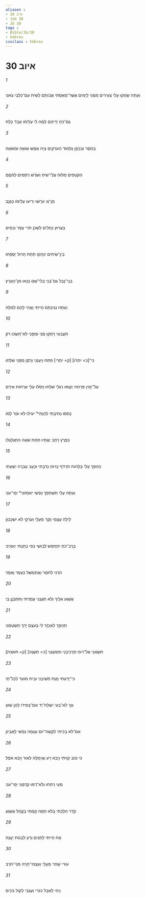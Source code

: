 ```yaml
---
aliases : 
- איוב 30
- Job 30
- Jb 30
tags : 
- Bible/Jb/30
- hébreu
cssclass : hébreu
---
```


# איוב 30

###### 1
וְעַתָּה שָׂחֲקוּ עָלַי צְעִירִים מִמֶּנִּי לְיָמִים אֲשֶׁר־מָאַסְתִּי אֲבֹותָם לָשִׁית עִם־כַּלְבֵי צֹאנִי׃
###### 2
גַּם־כֹּחַ יְדֵיהֶם לָמָּה לִּי עָלֵימֹו אָבַד כָּלַח׃
###### 3
בְּחֶסֶר וּבְכָפָן גַּלְמוּד הַעֹרְקִים צִיָּה אֶמֶשׁ שֹׁואָה וּמְשֹׁאָה׃
###### 4
הַקֹּטְפִים מַלּוּחַ עֲלֵי־שִׂיחַ וְשֹׁרֶשׁ רְתָמִים לַחְםָם׃
###### 5
מִן־גֵּו יְגֹרָשׁוּ יָרִיעוּ עָלֵימֹו כַּגַּנָּב׃
###### 6
בַּעֲרוּץ נְחָלִים לִשְׁכֹּן חֹרֵי עָפָר וְכֵפִים׃
###### 7
בֵּין־שִׂיחִים יִנְהָקוּ תַּחַת חָרוּל יְסֻפָּחוּ׃
###### 8
בְּנֵי־נָבָל גַּם־בְּנֵי בְלִי־שֵׁם נִכְּאוּ מִן־הָאָרֶץ׃
###### 9
וְעַתָּה נְגִינָתָם הָיִיתִי וָאֱהִי לָהֶם לְמִלָּה׃
###### 10
תִּעֲבוּנִי רָחֲקוּ מֶנִּי וּמִפָּנַי לֹא־חָשְׂכוּ רֹק׃
###### 11
כִּי־[כ= יִתְרֹו] [ק= יִתְרִי] פִתַּח וַיְעַנֵּנִי וְרֶסֶן מִפָּנַי שִׁלֵּחוּ׃
###### 12
עַל־יָמִין פִּרְחַח יָקוּמוּ רַגְלַי שִׁלֵּחוּ וַיָּסֹלּוּ עָלַי אָרְחֹות אֵידָם׃
###### 13
נָתְסוּ נְתִיבָתִי לְהַוָּתִי* יֹעִילוּ לֹא עֹזֵר לָמֹו׃
###### 14
כְּפֶרֶץ רָחָב יֶאֱתָיוּ תַּחַת שֹׁאָה הִתְגַּלְגָּלוּ׃
###### 15
הָהְפַּךְ עָלַי בַּלָּהֹות תִּרְדֹּף כָּרוּחַ נְדִבָתִי וּכְעָב עָבְרָה יְשֻׁעָתִי׃
###### 16
וְעַתָּה עָלַי תִּשְׁתַּפֵּךְ נַפְשִׁי יֹאחֲזוּנִי* יְמֵי־עֹנִי׃
###### 17
לַיְלָה עֲצָמַי נִקַּר מֵעָלָי וְעֹרְקַי לֹא יִשְׁכָּבוּן׃
###### 18
בְּרָב־כֹּחַ יִתְחַפֵּשׂ לְבוּשִׁי כְּפִי כֻתָּנְתִּי יַאַזְרֵנִי׃
###### 19
הֹרָנִי לַחֹמֶר וָאֶתְמַשֵּׁל כֶּעָפָר וָאֵפֶר׃
###### 20
אֲשַׁוַּע אֵלֶיךָ וְלֹא תַעֲנֵנִי עָמַדְתִּי וַתִּתְבֹּןֶן בִּי׃
###### 21
תֵּהָפֵךְ לְאַכְזָר לִי בְּעֹצֶם יָדְךָ תִשְׂטְמֵנִי׃
###### 22
תִּשָּׂאֵנִי אֶל־רוּחַ תַּרְכִּיבֵנִי וּתְמֹגְגֵנִי [כ= תְּשֻׁוָּה] [ק= תּוּשִׁיָּה]׃
###### 23
כִּי־יָדַעְתִּי מָוֶת תְּשִׁיבֵנִי וּבֵית מֹועֵד לְכָל־חָי׃
###### 24
אַךְ לֹא־בְעִי יִשְׁלַח־יָד אִם־בְּפִידֹו לָהֶן שׁוּעַ׃
###### 25
אִם־לֹא בָכִיתִי לִקְשֵׁה־יֹום עָגְמָה נַפְשִׁי לָאֶבְיֹון׃
###### 26
כִּי טֹוב קִוִּיתִי וַיָּבֹא רָע וַאֲיַחֲלָה לְאֹור וַיָּבֹא אֹפֶל׃
###### 27
מֵעַי רֻתְּחוּ וְלֹא־דָמּוּ קִדְּמֻנִי יְמֵי־עֹנִי׃
###### 28
קֹדֵר הִלַּכְתִּי בְּלֹא חַמָּה קַמְתִּי בַקָּהָל אֲשַׁוֵּעַ׃
###### 29
אָח הָיִיתִי לְתַנִּים וְרֵעַ לִבְנֹות יַעֲנָה׃
###### 30
עֹורִי שָׁחַר מֵעָלָי וְעַצְמִי־חָרָה מִנִּי־חֹרֶב׃
###### 31
וַיְהִי לְאֵבֶל כִּנֹּרִי וְעֻגָבִי לְקֹול בֹּכִים׃
